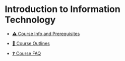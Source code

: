 # Introduction to Information Technology

- [⚠️ Course Info and Prerequisites](it-info-prerequisite.md "Course Info and Prerequisites")

- [📃 Course Outlines](it-outline.md "Course Outlines")

- [❓ Course FAQ](it-faq.md "Course FAQ")
